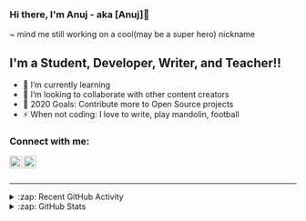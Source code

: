 ### Hi there, I'm Anuj - aka [Anuj]👋
~ mind me still working on a cool(may be a super hero) nickname

## I'm a Student, Developer, Writer, and Teacher!!

- 🌱 I’m currently learning 
- 👯 I’m looking to collaborate with other content creators
- 🥅 2020 Goals: Contribute more to Open Source projects
- ⚡ When not coding: I love to write, play mandolin, football


### Connect with me:

[<img align="left" alt="I_Anuj_Tiwari  | Twitter" width="22px" src="https://cdn.jsdelivr.net/npm/simple-icons@v3/icons/twitter.svg" />][twitter]
[<img align="left" alt="Anuj Tiwari | LinkedIn" width="22px" src="https://cdn.jsdelivr.net/npm/simple-icons@v3/icons/linkedin.svg" />][linkedin]

<br />
<br />

---

<details>
  <summary>:zap: Recent GitHub Activity</summary>
</details> 

<details>
  <summary>:zap: GitHub Stats</summary>

  <img align="left" alt="codeSTACKr's GitHub Stats" src="https://github-readme-stats.codestackr.vercel.app/api?username=codeSTACKr&show_icons=true&hide_border=true" />

</details>

[twitter]: https://twitter.com/I_Anuj_Tiwari
[linkedin]: https://linkedin.com/in/
